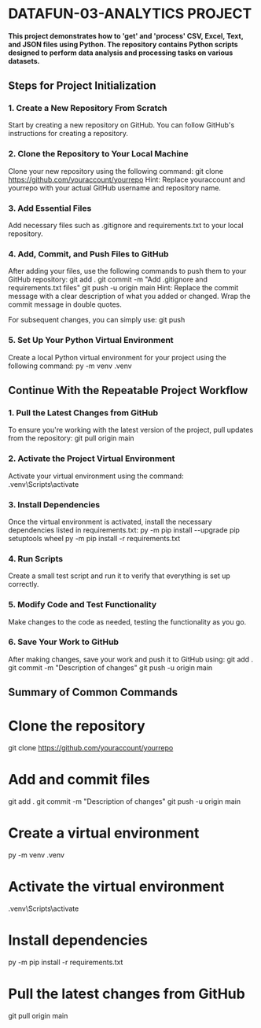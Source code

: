 # DATAFUN-03-ANALYTICS PROJECT
#### This project demonstrates how to 'get' and 'process' CSV, Excel, Text, and JSON files using Python. The repository contains Python scripts designed to perform data analysis and processing tasks on various datasets.

## Steps for Project Initialization
### 1. Create a New Repository From Scratch
Start by creating a new repository on GitHub. You can follow GitHub's instructions for creating a repository.

### 2. Clone the Repository to Your Local Machine
Clone your new repository using the following command:
git clone https://github.com/youraccount/yourrepo
Hint: Replace youraccount and yourrepo with your actual GitHub username and repository name.

### 3. Add Essential Files
Add necessary files such as .gitignore and requirements.txt to your local repository.

### 4. Add, Commit, and Push Files to GitHub
After adding your files, use the following commands to push them to your GitHub repository:
git add .
git commit -m "Add .gitignore and requirements.txt files"
git push -u origin main
Hint: Replace the commit message with a clear description of what you added or changed. Wrap the commit message in double quotes.

For subsequent changes, you can simply use:
git push

### 5. Set Up Your Python Virtual Environment
Create a local Python virtual environment for your project using the following command:
py -m venv .venv


## Continue With the Repeatable Project Workflow
### 1. Pull the Latest Changes from GitHub
To ensure you're working with the latest version of the project, pull updates from the repository:
git pull origin main

### 2. Activate the Project Virtual Environment
Activate your virtual environment using the command:
.venv\Scripts\activate

### 3. Install Dependencies
Once the virtual environment is activated, install the necessary dependencies listed in requirements.txt:
py -m pip install --upgrade pip setuptools wheel
py -m pip install -r requirements.txt

### 4. Run Scripts
Create a small test script and run it to verify that everything is set up correctly.

### 5. Modify Code and Test Functionality
Make changes to the code as needed, testing the functionality as you go.

### 6. Save Your Work to GitHub
After making changes, save your work and push it to GitHub using:
git add .
git commit -m "Description of changes"
git push -u origin main



## Summary of Common Commands
# Clone the repository
git clone https://github.com/youraccount/yourrepo

# Add and commit files
git add .
git commit -m "Description of changes"
git push -u origin main

# Create a virtual environment
py -m venv .venv

# Activate the virtual environment
.venv\Scripts\activate

# Install dependencies
py -m pip install -r requirements.txt

# Pull the latest changes from GitHub
git pull origin main

